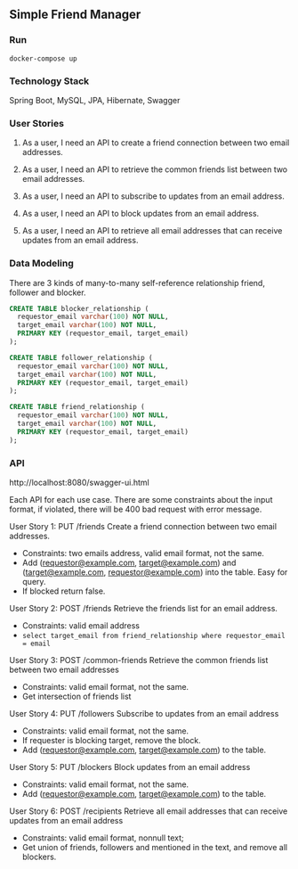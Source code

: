 ## Simple Friend Manager

### Run

`docker-compose up`

### Technology Stack

Spring Boot, MySQL, JPA, Hibernate, Swagger


### User Stories

1. As a user, I need an API to create a friend connection between two email addresses.

3. As a user, I need an API to retrieve the common friends list between two email addresses.

4. As a user, I need an API to subscribe to updates from an email address.

5. As a user, I need an API to block updates from an email address.

6. As a user, I need an API to retrieve all email addresses that can receive updates from an email address.

### Data Modeling

There are 3 kinds of many-to-many self-reference relationship friend, follower and blocker.
```sql
CREATE TABLE blocker_relationship (
  requestor_email varchar(100) NOT NULL,
  target_email varchar(100) NOT NULL,
  PRIMARY KEY (requestor_email, target_email)
);
```
```sql
CREATE TABLE follower_relationship (
  requestor_email varchar(100) NOT NULL,
  target_email varchar(100) NOT NULL,
  PRIMARY KEY (requestor_email, target_email)
);
```
```sql
CREATE TABLE friend_relationship (
  requestor_email varchar(100) NOT NULL,
  target_email varchar(100) NOT NULL,
  PRIMARY KEY (requestor_email, target_email)
);
```
### API

http://localhost:8080/swagger-ui.html

Each API for each use case. There are some constraints about the input format, if violated, there will be 400 bad request with error message.

User Story 1: PUT /friends Create a friend connection between two email addresses.
- Constraints: two emails address, valid email format, not the same.
- Add (requestor@example.com, target@example.com) and (target@example.com, requestor@example.com) into the table. Easy for query.  
- If blocked return false.

User Story 2: POST /friends Retrieve the friends list for an email address.
- Constraints: valid email address
- `select target_email from friend_relationship where requestor_email = email`

User Story 3: POST /common-friends Retrieve the common friends list between two email addresses
- Constraints: valid email format, not the same.
- Get intersection of friends list

User Story 4: PUT /followers Subscribe to updates from an email address
- Constraints: valid email format, not the same.
- If requester is blocking target, remove the block.
- Add (requestor@example.com, target@example.com) to the table.

User Story 5: PUT /blockers Block updates from an email address
- Constraints: valid email format, not the same.
- Add (requestor@example.com, target@example.com) to the table.

User Story 6: POST /recipients Retrieve all email addresses that can receive updates from an email address
- Constraints: valid email format, nonnull text;
- Get union of friends, followers and mentioned in the text, and remove all blockers.




